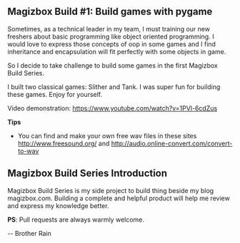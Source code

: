 ## Magizbox Build #1: Build games with pygame

Sometimes, as a technical leader in my team, I must training our new freshers about basic programming like object oriented programming. I would love to express those concepts of oop in some games and I find inheritance and encapsulation will fit perfectly with some objects in game.

So I decide to take challenge to build some games in the first Magizbox Build Series.

I built two classical games: Slither and Tank. I was super fun for building these games. Enjoy for yourself. 

Video demonstration: https://www.youtube.com/watch?v=1PVl-6cdZus

**Tips**

* You can find and make your own free wav files in these sites http://www.freesound.org/ and  http://audio.online-convert.com/convert-to-wav

## Magizbox Build Series Introduction

Magizbox Build Series is my side project to build thing beside my blog magizbox.com. Building a complete and helpful product will help me review and express my knowledge better.

**PS**: Pull requests are always warmly welcome.

-- Brother Rain